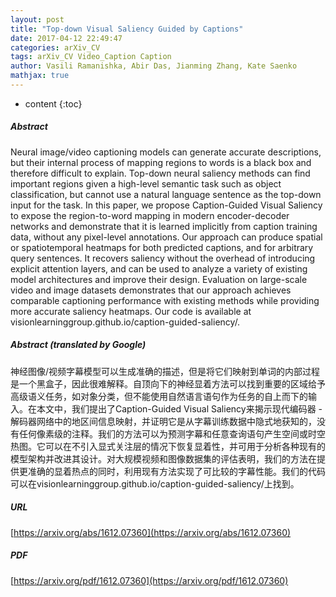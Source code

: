 ```yaml
---
layout: post
title: "Top-down Visual Saliency Guided by Captions"
date: 2017-04-12 22:49:47
categories: arXiv_CV
tags: arXiv_CV Video_Caption Caption
author: Vasili Ramanishka, Abir Das, Jianming Zhang, Kate Saenko
mathjax: true
---
```


* content
{:toc}

##### Abstract
Neural image/video captioning models can generate accurate descriptions, but their internal process of mapping regions to words is a black box and therefore difficult to explain. Top-down neural saliency methods can find important regions given a high-level semantic task such as object classification, but cannot use a natural language sentence as the top-down input for the task. In this paper, we propose Caption-Guided Visual Saliency to expose the region-to-word mapping in modern encoder-decoder networks and demonstrate that it is learned implicitly from caption training data, without any pixel-level annotations. Our approach can produce spatial or spatiotemporal heatmaps for both predicted captions, and for arbitrary query sentences. It recovers saliency without the overhead of introducing explicit attention layers, and can be used to analyze a variety of existing model architectures and improve their design. Evaluation on large-scale video and image datasets demonstrates that our approach achieves comparable captioning performance with existing methods while providing more accurate saliency heatmaps. Our code is available at visionlearninggroup.github.io/caption-guided-saliency/.

##### Abstract (translated by Google)
神经图像/视频字幕模型可以生成准确的描述，但是将它们映射到单词的内部过程是一个黑盒子，因此很难解释。自顶向下的神经显着方法可以找到重要的区域给予高级语义任务，如对象分类，但不能使用自然语言语句作为任务的自上而下的输入。在本文中，我们提出了Caption-Guided Visual Saliency来揭示现代编码器 - 解码器网络中的地区间信息映射，并证明它是从字幕训练数据中隐式地获知的，没有任何像素级的注释。我们的方法可以为预测字幕和任意查询语句产生空间或时空热图。它可以在不引入显式关注层的情况下恢复显着性，并可用于分析各种现有的模型架构并改进其设计。对大规模视频和图像数据集的评估表明，我们的方法在提供更准确的显着热点的同时，利用现有方法实现了可比较的字幕性能。我们的代码可以在visionlearninggroup.github.io/caption-guided-saliency/上找到。

##### URL
[https://arxiv.org/abs/1612.07360](https://arxiv.org/abs/1612.07360)

##### PDF
[https://arxiv.org/pdf/1612.07360](https://arxiv.org/pdf/1612.07360)


